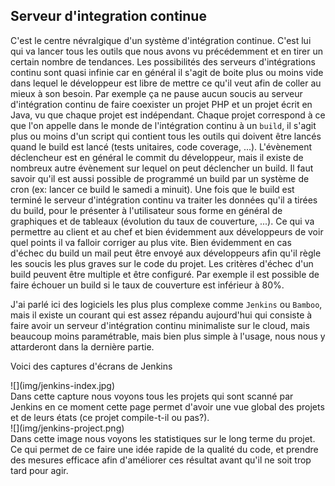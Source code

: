 ## Serveur d'integration continue

C'est le centre névralgique d'un système d'intégration continue. C'est lui qui va lancer tous les outils que nous avons vu précédemment et en tirer un certain nombre de tendances. Les possibilités des serveurs d'intégrations continu sont quasi infinie car en général il s'agit de boite plus ou moins vide dans lequel le développeur est libre de mettre ce qu'il veut afin de coller au mieux à son besoin. Par exemple ça ne pause aucun soucis au serveur d'intégration continu de faire coexister un projet PHP et un projet écrit en Java, vu que chaque projet est indépendant. Chaque projet correspond à ce que l'on appelle dans le monde de l'intégration continu à un ``build``, il s'agit plus ou moins d'un script qui contient tous les outils qui doivent être lancés quand le build est lancé (tests unitaires, code coverage, ...). L'évènement déclencheur est en général le commit du développeur, mais il existe de nombreux autre évènement sur lequel on peut déclencher un build. Il faut savoir qu'il est aussi possible de programmé un build par un système de cron (ex: lancer ce build le samedi a minuit). Une fois que le build est terminé le serveur d'intégration continu va traiter les données qu'il a tirées du build, pour le présenter à l'utilisateur sous forme en général de graphiques et de tableaux (évolution du taux de couverture, ...). Ce qui va permettre au client et au chef et bien évidemment aux développeurs de voir quel points il va falloir corriger au plus vite. Bien évidemment en cas d'échec du build un mail  peut être envoyé aux développeurs afin qu'il règle les soucis les plus graves sur le code du projet. Les critères d'échec d'un build peuvent être multiple et être configuré. Par exemple il est possible de faire échouer un build si le taux de couverture est inférieur à 80%.

J'ai parlé ici des logiciels les plus plus complexe comme ``Jenkins`` ou ``Bamboo``, mais il existe un courant qui est assez répandu aujourd'hui qui consiste à faire avoir un serveur d'intégration continu minimaliste sur le cloud, mais beaucoup moins paramétrable, mais bien plus simple à l'usage, nous nous y attarderont dans la dernière partie.


Voici des captures d'écrans de Jenkins
<div>![](img/jenkins-index.jpg)</div>
Dans cette capture nous voyons tous les projets qui sont scanné par Jenkins en ce moment cette page permet d'avoir une vue global des projets et de leurs états (ce projet compile-t-il ou pas?).

<div>![](img/jenkins-project.png)</div>
Dans cette image nous voyons les statistiques sur le long terme du projet. Ce qui permet de ce faire une idée rapide de la qualité du code, et prendre des mesures efficace afin d'améliorer ces résultat avant qu'il ne soit trop tard pour agir.

